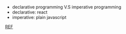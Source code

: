 * declarative programming V.S imperative programming
 * declarative: react
 * imperative: plain javascript


[REF](https://codeburst.io/declarative-vs-imperative-programming-a8a7c93d9ad2)
